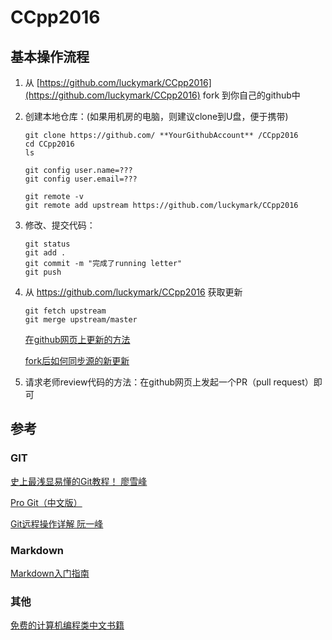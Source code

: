 # CCpp2016

## 基本操作流程

1. 从 [https://github.com/luckymark/CCpp2016](https://github.com/luckymark/CCpp2016) fork 到你自己的github中
2. 创建本地仓库：(如果用机房的电脑，则建议clone到U盘，便于携带)

	```
	git clone https://github.com/ **YourGithubAccount** /CCpp2016
	cd CCpp2016
	ls
	
	git config user.name=???
	git config user.email=??? 
	
	git remote -v
	git remote add upstream https://github.com/luckymark/CCpp2016
	```
	
3. 修改、提交代码：

	```
	git status
	git add .
	git commit -m "完成了running letter"
	git push
	```	

4. 从 https://github.com/luckymark/CCpp2016 获取更新

	```
	git fetch upstream
	git merge upstream/master
	```	
	[在github网页上更新的方法](https://www.zhihu.com/question/20393785/answer/30725725)
	
	[fork后如何同步源的新更新](https://segmentfault.com/q/1010000002590371)
	
5. 请求老师review代码的方法：在github网页上发起一个PR（pull request）即可

## 参考

### GIT

[史上最浅显易懂的Git教程！ 廖雪峰](http://www.liaoxuefeng.com/wiki/0013739516305929606dd18361248578c67b8067c8c017b000)

[Pro Git（中文版）](http://git.oschina.net/progit/)

[Git远程操作详解 阮一峰](http://www.ruanyifeng.com/blog/2014/06/git_remote.html)

### Markdown

[Markdown入门指南](http://www.jianshu.com/p/1e402922ee32)

### 其他

[免费的计算机编程类中文书籍](https://github.com/wwj718/free-programming-books-zh_CN)
